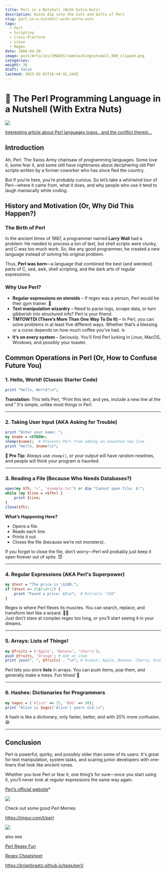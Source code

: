 ```yaml
---
title: Perl in a Nutshell (With Extra Nuts)
description: Quick dip into the nuts and bolts of Perl
slug: perl-in-a-nutshell-with-extra-nuts
tags:
  - Perl
  - Scripting
  - Cross-Platform
  - Linux
  - Regex
date: 2008-04-20
image: post/Articles/IMAGES/cameleatingnutsmall_800_clipped.png
categories: 
weight: 30
draft: false
lastmod: 2025-02-01T18:44:41.244Z
---
```

# 🐪 The Perl Programming Language in a Nutshell (With Extra Nuts)

![](/post/Articles/perl/Pasted%20image%2020250201062155.jpg)

[Interesting article about Perl languages logos.. and the conflict therein... ](https://neilb.org/2020/12/04/perl-and-camels.html)

## Introduction

Ah, Perl. The Swiss Army chainsaw of programming languages. Some love it, some fear it, and some still have nightmares about deciphering old Perl scripts written by a former coworker who has since fled the country.

But if you’re here, you’re probably curious. So let’s take a whirlwind tour of Perl—where it came from, what it does, and why people who use it tend to laugh maniacally while coding.

## History and Motivation (Or, Why Did This Happen?)

### The Birth of Perl

In the ancient times of 1987, a programmer named **Larry Wall** had a problem: He needed to process a ton of text, but shell scripts were clunky, and C was too much work. So, like any good programmer, he created a new language instead of solving his original problem.

Thus, **Perl was born**—a language that combined the best (and weirdest) parts of C, sed, awk, shell scripting, and the dark arts of regular expressions.

### Why Use Perl?

* **Regular expressions on steroids** – If regex was a person, Perl would be their gym trainer. 💪
* **Text manipulation wizardry** – Need to parse logs, scrape data, or turn gibberish into structured info? Perl is your friend.
* **TMTOWTDI (There’s More Than One Way To Do It)** – In Perl, you can solve problems in at least five different ways. Whether that’s a blessing or a curse depends on how much coffee you've had. ☕
* **It’s on every system** – Seriously. You’ll find Perl lurking in Linux, MacOS, Windows, and possibly your toaster.

## Common Operations in Perl (Or, How to Confuse Future You)

### 1. Hello, World! (Classic Starter Code)

```perl
print "Hello, World!\n";
```

**Translation:** This tells Perl, “Print this text, and yes, include a new line at the end.” It's simple, unlike most things in Perl.

***

### 2. Taking User Input (AKA Asking for Trouble)

```perl
print "Enter your name: ";
my $name = <STDIN>;
chomp($name);  # Prevents Perl from adding an unwanted new line
print "Hello, $name!\n";
```

🔹 **Pro Tip:** Always use `chomp()`, or your output will have random newlines, and people will think your program is haunted.

***

### 3. Reading a File (Because Who Needs Databases?)

```perl
open(my $fh, '<', 'example.txt') or die "Cannot open file: $!";
while (my $line = <$fh>) {
    print $line;
}
close($fh);
```

**What’s Happening Here?**

* Opens a file.
* Reads each line.
* Prints it out.
* Closes the file (because we’re not monsters).

If you forget to close the file, don’t worry—Perl will probably just keep it open forever out of spite. 😈

***

### 4. Regular Expressions (AKA Perl's Superpower)

```perl
my $text = "The price is \$100.";
if ($text =~ /\$(\d+)/) {
    print "Found a price: $1\n";  # Extracts "100"
}
```

Regex is where Perl flexes its muscles. You can search, replace, and transform text like a wizard. 🧙‍♂️\
Just don’t stare at complex regex too long, or you’ll start seeing it in your dreams.

***

### 5. Arrays: Lists of Things!

```perl
my @fruits = ('Apple', 'Banana', 'Cherry');
push @fruits, 'Orange'; # Add an item
print join(", ", @fruits) . "\n"; # Output: Apple, Banana, Cherry, Orange
```

Perl lets you store **lists** in arrays. You can push items, pop them, and generally make a mess. Fun times! 🎉

***

### 6. Hashes: Dictionaries for Programmers

```perl
my %ages = ('Alice' => 25, 'Bob' => 30);
print "Alice is $ages{'Alice'} years old.\n";
```

A hash is like a dictionary, only faster, better, and with 20% more confusion. 😆

***

## Conclusion

Perl is powerful, quirky, and possibly older than some of its users. It's great for text manipulation, system tasks, and scaring junior developers with one-liners that look like ancient runes.

Whether you love Perl or fear it, one thing’s for sure—once you start using it, you’ll never look at regular expressions the same way again.

<!-- 
![A terrified developer looking at Perl regex](https://i.imgur.com/funny-perl-dev.png)
-->

[Perl’s official website](https://www.perl.org/)\*

![](/post/Articles/IMAGES/happycamel.png)

Check out some good Perl Memes

https://imgur.com/t/perl

![](/post/Articles/IMAGES/daily%20struggle%20-%20Imgur.png)

also see

[Perl Regex Fun](/post/Articles/perl/Perl%20Regex.md)

[Regex Cheatsheet](/post/Articles/perl/Regex%20Cheatsheet.md)

https://brianbraatz.github.io/tags/perl/
